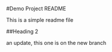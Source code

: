 #Demo Project README

This is a simple readme file

##Heading 2

an update, this one is on the new branch